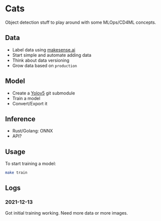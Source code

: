 # Cats

Object detection stuff to play around with some MLOps/CD4ML concepts.

## Data

- Label data using [makesense.ai](www.makesense.ai)
- Start simple and automate adding data
- Think about data versioning
- Grow data based on `production`

## Model

- Create a [Yolov5](https://github.com/ultralytics/yolov5) git submodule
- Train a model
- Convert/Export it

## Inference

- Rust/Golang: ONNX
- API?

## Usage

To start training a model:

``` sh
make train
```

## Logs

### 2021-12-13

Got initial training working. Need more data or more images.

